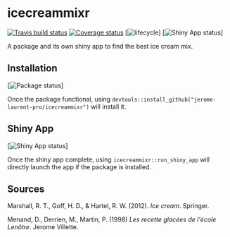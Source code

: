 # icecreammixr

[![Travis build status](https://travis-ci.org/jerome-laurent-pro/icecreammixr.svg?branch=master)](https://travis-ci.org/jerome-laurent-pro/icecreammixr)
[![Coverage status](https://codecov.io/gh/jerome-laurent-pro/icecreammixr/branch/master/graph/badge.svg)](https://codecov.io/github/jerome-laurent-pro/icecreammixr?branch=master)
[![lifecycle](https://img.shields.io/badge/lifecycle-experimental-orange.svg)]
[![Shiny App status](https://img.shields.io/badge/Shiny%20App-non--functional-red.svg)]

A package and its own shiny app to find the best ice cream mix.

## Installation

[![Package status](https://img.shields.io/badge/package-non--functionnal-red.svg)]

Once the package functional, using `devtools::install_github("jerome-laurent-pro/icecreammixr")` will install it.

## Shiny App

[![Shiny App status](https://img.shields.io/badge/Shiny%20App-non--functional-red.svg)]

Once the shiny app complete, using `icecreammixr::run_shiny_app` will directly launch the app if the package is installed.

## Sources

Marshall, R. T., Goff, H. D., & Hartel, R. W. (2012). *Ice cream*. Springer.

Menand, D., Derrien, M., Martin, P. (1998) *Les recette glacées de l'école Lenôtre*. Jerome Villette.
